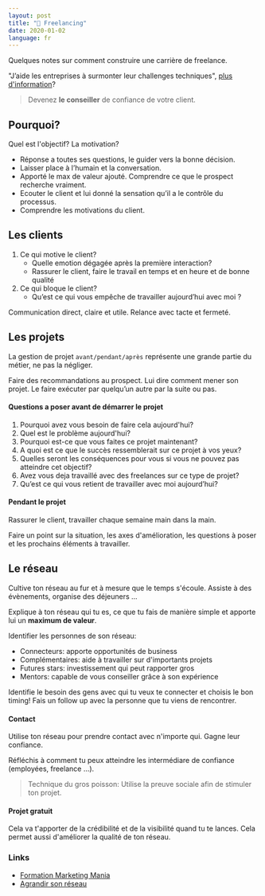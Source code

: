 ```yaml
---
layout: post
title: "🌟 Freelancing"
date: 2020-01-02
language: fr
---
```


Quelques notes sur comment construire une carrière de freelance.

"J’aide les entreprises à surmonter leur challenges techniques", [plus d'information](../_posts/2020-01-01-who-am-i.markdown)?

> Devenez **le conseiller** de confiance de votre client.

## Pourquoi?

Quel est l'objectif? La motivation?

- Réponse a toutes ses questions, le guider vers la bonne décision.
- Laisser place à l’humain et la conversation.
- Apporté le max de valeur ajouté. Comprendre ce que le prospect recherche vraiment.
- Ecouter le client et lui donné la sensation qu’il a le contrôle du processus.
- Comprendre les motivations du client.

## Les clients

1. Ce qui motive le client?
   - Quelle emotion dégagée après la première interaction?
   - Rassurer le client, faire le travail en temps et en heure et de bonne qualité
2. Ce qui bloque le client?
   - Qu’est ce qui vous empêche de travailler aujourd’hui avec moi ?

Communication direct, claire et utile. Relance avec tacte et fermeté.

## Les projets

La gestion de projet `avant/pendant/après` représente une grande partie du métier, ne pas la négliger.

Faire des recommandations au prospect. Lui dire comment mener son projet. Le faire exécuter par quelqu’un autre par la suite ou pas.

#### Questions a poser avant de démarrer le projet

1. Pourquoi avez vous besoin de faire cela aujourd'hui?
2. Quel est le problème aujourd'hui?
3. Pourquoi est-ce que vous faites ce projet maintenant?
4. A quoi est ce que le succès ressemblerait sur ce projet à vos yeux?
5. Quelles seront les conséquences pour vous si vous ne pouvez pas atteindre cet objectif?
6. Avez vous deja travaillé avec des freelances sur ce type de projet?
7. Qu’est ce qui vous retient de travailler avec moi aujourd’hui?

#### Pendant le projet

Rassurer le client, travailler chaque semaine main dans la main.

Faire un point sur la situation, les axes d'amélioration, les questions à poser et les prochains éléments à travailler.

## Le réseau

Cultive ton réseau au fur et à mesure que le temps s'écoule. Assiste à des évènements, organise des déjeuners ...

Explique à ton réseau qui tu es, ce que tu fais de manière simple et apporte lui un **maximum de valeur**.

Identifier les personnes de son réseau:
- Connecteurs: apporte opportunités de business
- Complémentaires: aide à travailler sur d'importants projets
- Futures stars: investissement qui peut rapporter gros
- Mentors: capable de vous conseiller grâce à son expérience

Identifie le besoin des gens avec qui tu veux te connecter et choisis le bon timing! Fais un follow up avec la personne que tu viens de rencontrer.

#### Contact

Utilise ton réseau pour prendre contact avec n'importe qui. Gagne leur confiance.

Réfléchis à comment tu peux atteindre les intermédiare de confiance (employées, freelance ...).

> Technique du gros poisson: Utilise la preuve sociale afin de stimuler ton projet.

#### Projet gratuit

Cela va t'apporter de la crédibilité et de la visibilité quand tu te lances. Cela permet aussi d'améliorer la qualité de ton réseau.

### Links

- [Formation Marketing Mania](https://marketingmania.fr/freelance)
- [Agrandir son réseau](https://www.nateliason.com/blog/second-degree-dinners)
